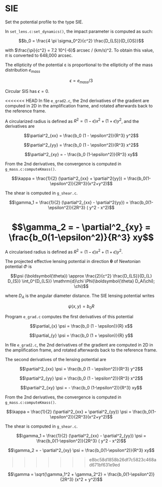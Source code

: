 # SIE

Set the potential profile to the type SIE.

In `set_lens.c:set_dynamics()`, the impact parameter is computed as such:

$$b_0 = \frac{4 \pi \sigma_0^2}{c^2} \frac{D_{LS}}{D_{OS}}$$

with $\frac{\pi}{c^2} = 7.2 10^{-6}$ arcsec / (km/s)^2. To obtain this value, $\pi$ is converted to 648,000 arcsec.

The ellipticity of the potential ε is proportional to the ellipticity of the mass distribution 
$e_{mass}$

$$\epsilon = e_{mass} / 3$$

Circular SIS has $\epsilon = 0$.

<<<<<<< HEAD
In file `e_grad2.c`, the 2nd derivatives of the gradient are computed in 2D in the amplification frame, and rotated afterwards back to the reference frame. 

A circularized radius is defined as $R^2 = (1 - \epsilon)x^2 + (1+\epsilon)y^2$, and the derivatives are

$$\partial^2_{xx} = \frac{b_0 (1 - \epsilon^2)}{R^3}  y^2$$

$$\partial^2_{yy} = \frac{b_0 (1 - \epsilon^2)}{R^3} x^2$$

$$\partial^2_{xy} = - \frac{b_0 (1-\epsilon^2)}{R^3} xy$$

From the 2nd derivatives, the convergence is computed in `g_mass.c:computeKmass()`. 

$$\kappa = \frac{1}{2} (\partial^2_{xx} + \partial^2{yy}) = \frac{b_0(1-\epsilon^2)}{2R^3}(x^2+y^2)$$

The shear is computed in `g_shear.c`. 

$$\gamma_1 = \frac{1}{2} (\partial^2_{xx} - \partial^2{yy}) = \frac{b_0(1-\epsilon^2)}{2R^3} ( y^2 - x^2)$$

$$\gamma_2 = - \partial^2_{xy} = \frac{b_0(1-\epsilon^2)}{R^3} xy$$
=======
A circularised radius is defined as $R^2 = (1 - \epsilon)x^2 + (1+\epsilon)y^2$.

The projected effective lensing potential in direction $\boldsymbol{\theta}$ of Newtonian potential $\Phi$ is

$$\psi (\boldsymbol{\theta}) \approx \frac{2}{c^2} \frac{D_{LS}}{D_{L} D_{S}} \int_0^{D_{LS}} \mathrm{d}\chi \Phi(\boldsymbol{\theta} D_A(\chi); \chi)$$

where $D_A$ is the angular diameter distance.
The SIE lensing potential writes

$$\psi (x, y) = b_0 R$$

Program `e_grad.c` computes the first derivatives of this potential

$$\partial_{x} \psi = \frac{b_0 (1 - \epsilon)}{R}  x$$

$$\partial_{y} \psi = \frac{b_0 (1 + \epsilon)}{R}  y$$

In file `e_grad2.c`, the 2nd derivatives of the gradient are computed in 2D in the amplification frame, and rotated afterwards back to the reference frame. 

The second derivatives of the lensing potential are

$$\partial^2_{xx} \psi = \frac{b_0 (1 - \epsilon^2)}{R^3}  y^2$$

$$\partial^2_{yy} \psi = \frac{b_0 (1 - \epsilon^2)}{R^3} x^2$$

$$\partial^2_{xy} \psi = - \frac{b_0 (1-\epsilon^2)}{R^3} xy$$

From the 2nd derivatives, the convergence is computed in `g_mass.c:computeKmass()`. 

$$\kappa = \frac{1}{2} (\partial^2_{xx} + \partial^2_{yy}) \psi = \frac{b_0(1-\epsilon^2)}{2R^3}(x^2+y^2)$$

The shear is computed in `g_shear.c`. 

$$\gamma_1 = \frac{1}{2} (\partial^2_{xx} - \partial^2_{yy}) \psi = \frac{b_0(1-\epsilon^2)}{2R^3} ( y^2 - x^2)$$

$$\gamma_2 = - \partial^2_{xy} \psi = \frac{b_0(1-\epsilon^2)}{R^3} xy$$
>>>>>>> e8bc58d1858b26df7c5823c468ad671bf631e9ed

$$\gamma = \sqrt{\gamma_1^2 + \gamma_2^2} = \frac{b_0(1-\epsilon^2)}{2R^3} (x^2 + y^2)$$
